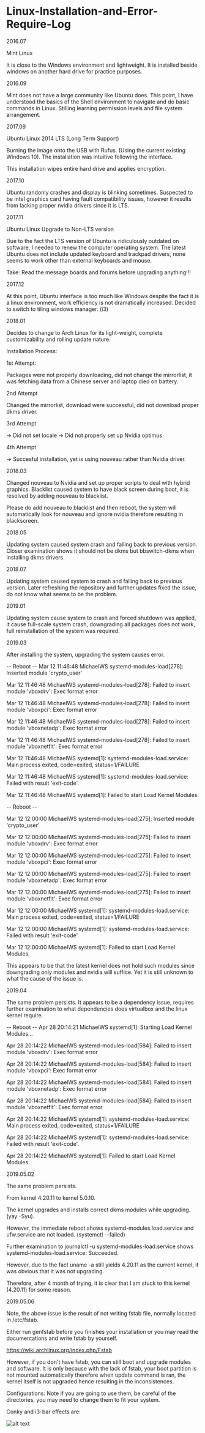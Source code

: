 # Linux-Installation-and-Error-Require-Log

2016.07

Mint Linux

It is close to the Windows environment and lightweight. It is installed beside windows on another hard drive for practice purposes. 

2016.09

Mint does not have a large community like Ubuntu does. This point, I have understood the basics of the Shell environment to navigate and do basic commands in Linux. Stilling learning permission levels and file system arrangement. 

2017.09

Ubuntu Linux 2014 LTS (Long Term Support)

Burning the image onto the USB with Rufus. (Using the current existing Windows 10). The installation was intuitive following the interface. 

This installation wipes entire hard drive and applies encryption. 

2017.10

Ubuntu randonly crashes and display is blinking sometimes. Suspected to be intel graphics card having fault compatibility issues, however it results from lacking proper nvidia drivers since it is LTS. 

2017.11

Ubuntu Linux Upgrade to Non-LTS version

Due to the fact the LTS version of Ubuntu is ridiculously outdated on software, I needed to renew the computer operating system. The latest Ubuntu does not include updated keyboard and trackpad drivers, none seems to work other than external keyboards and mouse. 

Take: Read the message boards and forums before upgrading anything!!!

2017.12

At this point, Ubuntu interface is too much like Windows despite the fact it is a linux environment, work efficiency is not dramatically increased. Decided to switch to tiling windows manager. (i3)

2018.01

Decides to change to Arch Linux for its light-weight, complete customizability and rolling update nature.

Installation Process:

1st Attempt:

Packages were not properly downloading, did not change the mirrorlist, it was fetching data from a Chinese server and laptop died on battery. 

2nd Attempt

Changed the mirrorlist, download were successful, did not download proper dkms driver.

3rd Attempt

-> Did not set locale
-> Did not properly set up Nvidia optimus

4th Attempt

-> Succesful installation, yet is using nouveau rather than Nvidia driver.


2018.03

Changed nouveau to Nvidia and set up proper scripts to deal with hybrid graphics. Blacklist caused system to have black screen during boot, it is resolved by adding nouveau to blacklist. 

Please do add nouveau to blacklist and then reboot, the system will automatically look for nouveau and ignore nvidia therefore resulting in blackscreen. 

2018.05

Updating system caused system crash and falling back to previous version. Closer examination shows it should not be dkms but bbswitch-dkms when installing dkms drivers. 

2018.07

Updating system caused system to crash and falling back to previous version. Later refreshing the repository and further updates fixed the issue, do not know what seems to be the problem. 

2019.01

Updating system cause system to crash and forced shutdown was applied, it cause full-scale system crash, downgrading all packages does not work, full reinstallation of the system was required. 

2019.03

After installing the system, upgrading the system causes error. 


-- Reboot --
Mar 12 11:46:48 MichaelWS systemd-modules-load[278]: Inserted module 'crypto_user'

Mar 12 11:46:48 MichaelWS systemd-modules-load[278]: Failed to insert module 'vboxdrv': Exec format error

Mar 12 11:46:48 MichaelWS systemd-modules-load[278]: Failed to insert module 'vboxpci': Exec format error

Mar 12 11:46:48 MichaelWS systemd-modules-load[278]: Failed to insert module 'vboxnetadp': Exec format error

Mar 12 11:46:48 MichaelWS systemd-modules-load[278]: Failed to insert module 'vboxnetflt': Exec format error

Mar 12 11:46:48 MichaelWS systemd[1]: systemd-modules-load.service: Main process exited, code=exited, status=1/FAILURE

Mar 12 11:46:48 MichaelWS systemd[1]: systemd-modules-load.service: Failed with result 'exit-code'.

Mar 12 11:46:48 MichaelWS systemd[1]: Failed to start Load Kernel Modules.

-- Reboot --

Mar 12 12:00:00 MichaelWS systemd-modules-load[275]: Inserted module 'crypto_user'

Mar 12 12:00:00 MichaelWS systemd-modules-load[275]: Failed to insert module 'vboxdrv': Exec format error

Mar 12 12:00:00 MichaelWS systemd-modules-load[275]: Failed to insert module 'vboxpci': Exec format error

Mar 12 12:00:00 MichaelWS systemd-modules-load[275]: Failed to insert module 'vboxnetadp': Exec format error

Mar 12 12:00:00 MichaelWS systemd-modules-load[275]: Failed to insert module 'vboxnetflt': Exec format error

Mar 12 12:00:00 MichaelWS systemd[1]: systemd-modules-load.service: Main process exited, code=exited, status=1/FAILURE

Mar 12 12:00:00 MichaelWS systemd[1]: systemd-modules-load.service: Failed with result 'exit-code'.

Mar 12 12:00:00 MichaelWS systemd[1]: Failed to start Load Kernel Modules.

This appears to be that the latest kernel does not hold such modules since downgrading only modules and nvidia will suffice. Yet it is still unknown to what the cause of the issue is.


2019.04

The same problem persists. It appears to be a dependency issue, requires further examination to what dependencies does virtualbox and the linux kernel require. 

-- Reboot --
Apr 28 20:14:21 MichaelWS systemd[1]: Starting Load Kernel Modules...

Apr 28 20:14:22 MichaelWS systemd-modules-load[584]: Failed to insert module 'vboxdrv': Exec format error

Apr 28 20:14:22 MichaelWS systemd-modules-load[584]: Failed to insert module 'vboxpci': Exec format error

Apr 28 20:14:22 MichaelWS systemd-modules-load[584]: Failed to insert module 'vboxnetadp': Exec format error

Apr 28 20:14:22 MichaelWS systemd-modules-load[584]: Failed to insert module 'vboxnetflt': Exec format error

Apr 28 20:14:22 MichaelWS systemd[1]: systemd-modules-load.service: Main process exited, code=exited, status=1/FAILURE

Apr 28 20:14:22 MichaelWS systemd[1]: systemd-modules-load.service: Failed with result 'exit-code'.

Apr 28 20:14:22 MichaelWS systemd[1]: Failed to start Load Kernel Modules.


2019.05.02

The same problem persists. 

From kernel 4.20.11 to kernel 5.0.10.

The kernel upgrades and installs correct dkms modules while upgrading. (yay -Syu).

However, the immediate reboot shows systemd-modules.load.service and ufw.service are not loaded. (systemctl --failed)

Further examination to journalctl -u systemd-modules-load.service shows systemd-modules-load.service: Succeeded. 

However, due to the fact uname -a still yields 4.20.11 as the current kernel, it was obvious that it was not upgrading.

Therefore, after 4 month of trying, it is clear that I am stuck to this kernel (4.20.11) for some reason. 

2019.05.06

Note, the above issue is the result of not writing fstab file, normally located in /etc/fstab. 

Either run genfstab before you finishes your installation or you may read the documentations and write fstab by yourself. 

https://wiki.archlinux.org/index.php/Fstab

However, if you don't have fstab, you can still boot and upgrade modules and software. It is only because with the lack of fstab, your boot partition is not mounted automatically therefore when update command is ran, the kernel itself is not upgraded hence resulting in the inconsistences. 



Configurations: Note if you are going to use them, be careful of the directories, you may need to change them to fit your system. 

Conky and i3-bar effects are:


![alt text](https://github.com/gnxn/Linux-Installation-and-Error-Require-Log/blob/master/Example.png)
